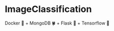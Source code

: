 # ImageClassification
Docker :whale: + MongoDB :four_leaf_clover: + Flask :maple_leaf: + Tensorflow :jack_o_lantern:
